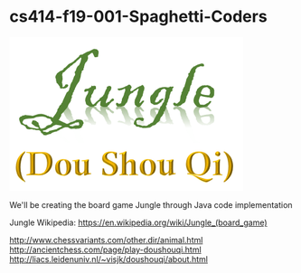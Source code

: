 # cs414-f19-001-Spaghetti-Coders
![Jungle Title](/JungleTitle.png)

We'll be creating the board game Jungle through Java code implementation

Jungle Wikipedia: https://en.wikipedia.org/wiki/Jungle_(board_game)

http://www.chessvariants.com/other.dir/animal.html
http://ancientchess.com/page/play-doushouqi.html
http://liacs.leidenuniv.nl/~visjk/doushouqi/about.html
